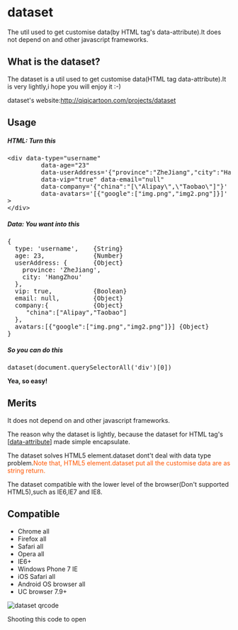 dataset
=======

<p>The util used to get customise data(by HTML tag&#39;s data-attribute).It does not depend on and other javascript frameworks.</p>
<h2 clas="t-pos-center">What is the dataset?</h2>
<p>The dataset is a util used to get customise data(HTML tag data-attribute).It is very lightly,i hope you will enjoy it :-)</p>
<p>dataset's website:<a href="http://qiqicartoon.com/projects/dataset" target="_blank">http://qiqicartoon.com/projects/dataset</a></p>

<h2>Usage</h2>
<h5>HTML: Turn this</h5>
<pre>
&lt;div data-type="username" 
         data-age="23" 
         data-userAddress='{"province":"ZheJiang","city":"HangZhou"}'
         data-vip="true" data-email="null"
         data-company='{"china":"[\"Alipay\",\"Taobao\"]"}'
         data-avatars='[{"google":["img.png","img2.png"]}]'
&gt;
&lt;/div&gt;
</pre>

<h5>Data: You want into this</h5>
<pre>
{
  type: 'username',    {String}
  age: 23,             {Number}
  userAddress: {       {Object}
    province: 'ZheJiang',
    city: 'HangZhou'
  },
  vip: true,           {Boolean}
  email: null,         {Object}
  company:{            {Object}
     "china":["Alipay","Taobao"]
  },
  avatars:[{"google":["img.png","img2.png"]}] {Object}
}
</pre>
<h5>So you can do this</h5>
<pre>
dataset(document.querySelectorAll('div')[0])	
</pre>

<strong>Yea, so easy!</strong>

<h2>Merits</h2>
<p>It does not depend on and other javascript frameworks.</p>
<p>The reason why the dataset is lightly, because the dataset for HTML tag's [<a href="http://www.w3.org/TR/html5/global-attributes.html#embedding-custom-non-visible-data-with-the-data-attributes" target="_blank">data-attribute</a>] made simple encapsulate.</p>
<p>The dataset solves HTML5 element.dataset dont't deal with data type problem.<span style="color:#FF5500;">Note that, HTML5 element.dataset put all the customise data are as string return.</span></p>
<p>The dataset compatible with the lower level of the browser(Don't supported HTML5),such as IE6,IE7 and IE8.</p>

<h2>Compatible</h2>
<ul>
	<li>Chrome all</li>
	<li>Firefox all</li>
	<li>Safari all</li>
	<li>Opera all</li>
	<li>IE6+</li>
	<li>Windows Phone 7 IE</li>
	<li>iOS Safari all</li>
	<li>Android OS browser all</li>
	<li>UC browser 7.9+</li>
</ul>

<img src="http://qiqicartoon.com/projects/dataset/qrcode.png" alt="dataset qrcode" />
<p>Shooting this code to open</p>